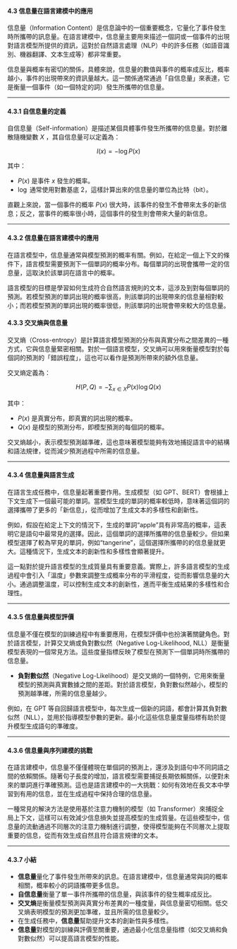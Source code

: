 #### **4.3 信息量在語言建模中的應用**

信息量（Information Content）是信息論中的一個重要概念，它量化了事件發生時所攜帶的訊息量。在語言建模中，信息量主要用來描述一個詞或一個事件的出現對語言模型所提供的資訊，這對於自然語言處理（NLP）中的許多任務（如語音識別、機器翻譯、文本生成等）都非常重要。

信息量與概率有密切的關係，具體來說，信息量的數值與事件的概率成反比，概率越小，事件的出現帶來的資訊量越大。這一關係通常通過「自信息量」來表達，它是衡量一個事件（如一個特定的詞）發生所攜帶的信息量。

---

#### **4.3.1 自信息量的定義**

自信息量（Self-information）是描述某個具體事件發生所攜帶的信息量。對於離散隨機變數  $X$ ，其自信息量可以定義為：


$$
I(x) = -\log P(x)
$$


其中：
-  $P(x)$  是事件  $x$  發生的概率。
-  $\log$  通常使用對數基底 2，這樣計算出來的信息量的單位為比特（bit）。

直觀上來說，當一個事件的概率  $P(x)$  很大時，該事件的發生不會帶來太多的新信息；反之，當事件的概率很小時，這個事件的發生則會帶來大量的新信息。

---

#### **4.3.2 信息量在語言建模中的應用**

在語言模型中，信息量通常與模型預測的概率有關。例如，在給定一個上下文的條件下，語言模型需要預測下一個單詞的概率分布。每個單詞的出現會攜帶一定的信息量，這取決於該單詞在語言中的概率。

語言模型的目標是學習如何生成符合自然語言規則的文本，這涉及到對每個單詞的預測。若模型預測的單詞出現的概率很高，則該單詞的出現帶來的信息量相對較小；而若模型預測的單詞出現的概率很低，則該單詞的出現會帶來較大的信息量。

#### **4.3.3 交叉熵與信息量**

交叉熵（Cross-entropy）是計算語言模型預測的分布與真實分布之間差異的一種方式，它與信息量緊密相關。對於一個語言模型，交叉熵可以用來衡量模型對於每個詞的預測的「錯誤程度」，這也可以看作是預測所帶來的額外信息量。

交叉熵定義為：


$$
H(P, Q) = - \sum_{x \in X} P(x) \log Q(x)
$$


其中：
-  $P(x)$  是真實分布，即真實的詞出現的概率。
-  $Q(x)$  是模型的預測分布，即模型預測的每個詞的概率。

交叉熵越小，表示模型預測越準確，這也意味著模型能夠有效地捕捉語言中的結構和語法規律，從而減少預測過程中所需的信息量。

---

#### **4.3.4 信息量與語言生成**

在語言生成任務中，信息量起著重要作用。生成模型（如 GPT、BERT）會根據上下文生成下一個最可能的單詞。當模型生成的單詞的概率較低時，意味著這個詞的選擇攜帶了更多的「新信息」，從而增加了生成文本的多樣性和創新性。

例如，假設在給定上下文的情況下，生成的單詞“apple”具有非常高的概率，這表明它是語句中最常見的選擇。因此，這個單詞的選擇所攜帶的信息量較少。但如果模型選擇了較為罕見的單詞，例如“tangerine”，這個選擇所攜帶的的信息量就更大。這種情況下，生成文本的創新性和多樣性會顯著提升。

這一點對於提升語言模型的生成質量具有重要意義。實際上，許多語言模型的生成過程中會引入「溫度」參數來調整生成概率分布的平滑程度，從而影響信息量的大小。通過調整溫度，可以控制生成文本的創新性，進而平衡生成結果的多樣性和合理性。

---

#### **4.3.5 信息量與模型評價**

信息量不僅在模型的訓練過程中有重要應用，在模型評價中也扮演著關鍵角色。對於語言模型，計算交叉熵或負對數似然（Negative Log-Likelihood, NLL）是衡量模型表現的一個常見方法。這些度量指標反映了模型在預測下一個單詞時所攜帶的信息量。

- **負對數似然**（Negative Log-Likelihood）是交叉熵的一個特例，它用來衡量模型的預測與真實數據之間的差距。對於語言模型，負對數似然越小，模型的預測越準確，所需的信息量越少。

例如，在 GPT 等自回歸語言模型中，每次生成一個新的詞語，都會計算其負對數似然（NLL），並用於指導模型參數的更新。最小化這些信息量度量指標有助於提升模型生成語句的準確度。

---

#### **4.3.6 信息量與序列建模的挑戰**

在語言建模中，信息量不僅僅體現在單個詞的預測上，還涉及到語句中不同詞語之間的依賴關係。隨著句子長度的增加，語言模型需要捕捉長期依賴關係，以便對未來的單詞進行準確預測。這也是語言建模中的一大挑戰：如何有效地在長文本中學習到有用的信息，並在生成過程中保持合理的信息量。

一種常見的解決方法是使用基於注意力機制的模型（如 Transformer）來捕捉全局上下文，這樣可以有效減少信息損失並提高模型的生成質量。在這些模型中，信息量的流動通過不同層次的注意力機制進行調整，使得模型能夠在不同層次上提取重要的信息，從而有效生成自然且符合語言規律的文本。

---

#### **4.3.7 小結**

- **信息量**量化了事件發生所帶來的訊息。在語言建模中，信息量通常與詞的概率相關，概率較小的詞語攜帶更多信息。
- **自信息量**衡量了單一事件所攜帶的信息量，與該事件的發生概率成反比。
- **交叉熵**是衡量模型預測與真實分布差異的一種度量，與信息量密切相關。低交叉熵表明模型的預測更加準確，並且所需的信息量較少。
- 在生成任務中，**信息量**幫助提升文本的創新性與多樣性。
- **信息量**對模型的訓練與評價至關重要，通過最小化信息量指標（如交叉熵和負對數似然）可以提高語言模型的性能。
